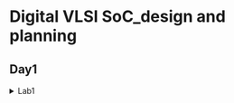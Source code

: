 # Digital VLSI SoC_design and planning
## Day1

<details>
  <summary>Lab1</summary>

  ![Screenshot 2024-11-28 010505](https://github.com/user-attachments/assets/9b9ebfb9-2997-45c7-96e5-f8895d4e7b89)
  ![Screenshot 2024-11-28 010750](https://github.com/user-attachments/assets/c0bc9a60-38ff-4ccf-9a24-458875dd37ef)
  ![Screenshot 2024-11-28 010807](https://github.com/user-attachments/assets/edbc7213-939d-4d5b-b304-987a2d6b538c)
  ![Screenshot 2024-11-28 010819](https://github.com/user-attachments/assets/8ec32558-d44a-4f8d-ab00-bd915c74422a)
  ![Screenshot 2024-11-28 205443](https://github.com/user-attachments/assets/edf8474c-4f24-45a9-a9ce-ea7e12147952)
  





  



  
</details>
